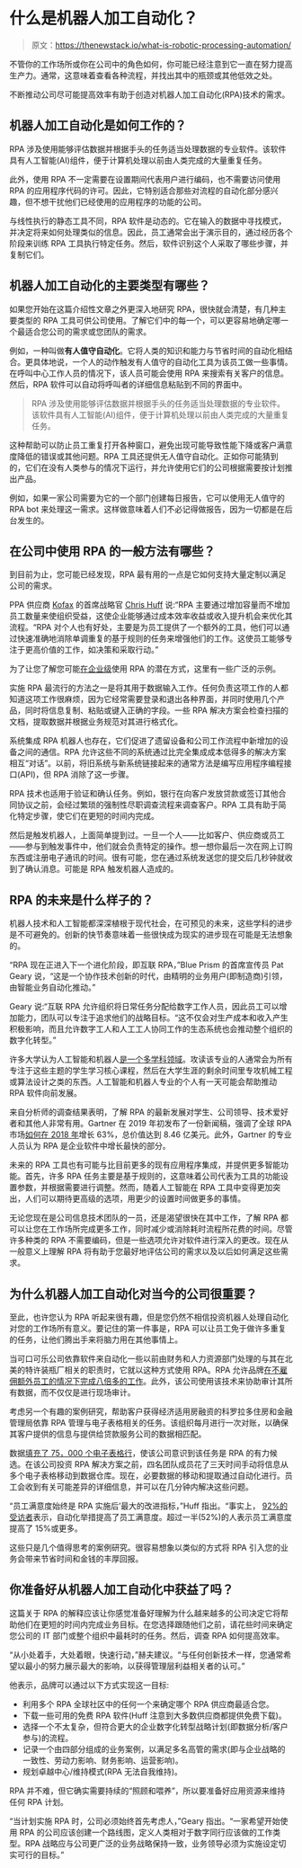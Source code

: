 # 什么是机器人加工自动化？

> 原文：<https://thenewstack.io/what-is-robotic-processing-automation/>

不管你的工作场所或你在公司中的角色如何，你可能已经注意到它一直在努力提高生产力。通常，这意味着查看各种流程，并找出其中的瓶颈或其他低效之处。

不断推动公司尽可能提高效率有助于创造对机器人加工自动化(RPA)技术的需求。

## 机器人加工自动化是如何工作的？

RPA 涉及使用能够评估数据并根据手头的任务适当处理数据的专业软件。该软件具有人工智能(AI)组件，便于计算机处理以前由人类完成的大量重复任务。

此外，使用 RPA 不一定需要在设置期间代表用户进行编码，也不需要访问使用 RPA 的应用程序代码的许可。因此，它特别适合那些对流程的自动化部分感兴趣，但不想干扰他们已经使用的应用程序的功能的公司。

与线性执行的静态工具不同，RPA 软件是动态的。它在输入的数据中寻找模式，并决定将来如何处理类似的信息。因此，员工通常会出于演示目的，通过经历各个阶段来训练 RPA 工具执行特定任务。然后，软件识别这个人采取了哪些步骤，并复制它们。

## 机器人加工自动化的主要类型有哪些？

如果您开始在这篇介绍性文章之外更深入地研究 RPA，很快就会清楚，有几种主要类型的 RPA 工具可供公司使用。了解它们中的每一个，可以更容易地确定哪一个最适合您公司的需求或您团队的需求。

例如，一种叫做**有人值守自动化**。它将人类的知识和能力与节省时间的自动化相结合。更具体地说，一个人的动作触发有人值守的自动化工具为该员工做一些事情。在呼叫中心工作人员的情况下，该人员可能会使用 RPA 来搜索有关客户的信息。然后，RPA 软件可以自动将呼叫者的详细信息粘贴到不同的界面中。

> RPA 涉及使用能够评估数据并根据手头的任务适当处理数据的专业软件。该软件具有人工智能(AI)组件，便于计算机处理以前由人类完成的大量重复任务。

这种帮助可以防止员工重复打开各种窗口，避免出现可能导致性能下降或客户满意度降低的错误或其他问题。RPA 工具还提供无人值守自动化。正如你可能猜到的，它们在没有人类参与的情况下运行，并允许使用它们的公司根据需要按计划推出产品。

例如，如果一家公司需要为它的一个部门创建每日报告，它可以使用无人值守的 RPA bot 来处理这一需求。这样做意味着人们不必记得做报告，因为一切都是在后台发生的。

## 在公司中使用 RPA 的一般方法有哪些？

到目前为止，您可能已经发现，RPA 最有用的一点是它如何支持大量定制以满足公司的需求。

PPA 供应商 [Kofax](https://www.kofax.com/) 的首席战略官 [Chris Huff](https://www.linkedin.com/in/chris-huff) 说:“RPA 主要通过增加容量而不增加员工数量来使组织受益，这使企业能够通过成本效率收益或收入提升机会来优化其流程。“RPA 对个人也有好处，主要是为员工提供了一个额外的工具，他们可以通过快速准确地消除单调重复的基于规则的任务来增强他们的工作。这使员工能够专注于更高价值的工作，如决策和采取行动。”

为了让您了解您可能[在企业级](https://www.kofax.com/Blog/2018/april/robotic-process-automation-4-indispensable-types-of-robots-and-how-to-use-them)使用 RPA 的潜在方式，这里有一些广泛的示例。

实施 RPA 最流行的方法之一是将其用于数据输入工作。任何负责这项工作的人都知道这项工作很麻烦，因为它经常需要登录和退出各种界面，并同时使用几个产品，同时将信息复制、粘贴或键入正确的字段。一些 RPA 解决方案会检查扫描的文档，提取数据并根据业务规范对其进行格式化。

系统集成 RPA 机器人也存在，它们促进了遗留设备和公司工作流程中新增加的设备之间的通信。RPA 允许这些不同的系统通过比完全集成成本低得多的解决方案相互“对话”。以前，将旧系统与新系统链接起来的通常方法是编写应用程序编程接口(API)，但 RPA 消除了这一步骤。

RPA 技术也适用于验证和确认任务。例如，银行在向客户发放贷款或签订其他合同协议之前，会经过繁琐的强制性尽职调查流程来调查客户。RPA 工具有助于简化特定步骤，使它们在更短的时间内完成。

然后是触发机器人，上面简单提到过。一旦一个人——比如客户、供应商或员工——参与到触发事件中，他们就会负责特定的操作。想一想你最后一次在网上订购东西或注册电子通讯的时间。很有可能，您在通过系统发送您的提交后几秒钟就收到了确认消息。可能是 RPA 触发机器人造成的。

## RPA 的未来是什么样子的？

机器人技术和人工智能都深深植根于现代社会，在可预见的未来，这些学科的进步是不可避免的。创新的快节奏意味着一些很快成为现实的进步现在可能是无法想象的。

“RPA 现在正进入下一个进化阶段，即互联 RPA，”Blue Prism 的首席宣传员 Pat Geary 说，“这是一个协作技术创新的时代，由精明的业务用户(即制造商)引领，由智能业务自动化推动。”

Geary 说:“互联 RPA 允许组织将日常任务分配给数字工作人员，因此员工可以增加能力，团队可以专注于追求他们的战略目标。“这不仅会对生产成本和收入产生积极影响，而且允许数字工人和人工工人协同工作的生态系统也会推动整个组织的数字化转型。”

许多大学认为人工智能和机器人[是一个多学科领域](https://www.princetonreview.com/college-majors/476/artificial-intelligence-robotics)。攻读该专业的人通常会为所有专注于这些主题的学生学习核心课程，然后在大学生涯的剩余时间里专攻机械工程或算法设计之类的东西。人工智能和机器人专业的个人有一天可能会帮助推动 RPA 软件向前发展。

来自分析师的调查结果表明，了解 RPA 的最新发展对学生、公司领导、技术爱好者和其他人非常有用。Gartner 在 2019 年初发布了一份新闻稿，强调了全球 RPA 市场[如何在 2018 年](https://www.gartner.com/en/newsroom/press-releases/2019-06-24-gartner-says-worldwide-robotic-process-automation-sof)增长 63%，总价值达到 8.46 亿美元。此外，Gartner 的专业人员认为 RPA 是企业软件中增长最快的部分。

未来的 RPA 工具也有可能与比目前更多的现有应用程序集成，并提供更多智能功能。首先，许多 RPA 任务主要是基于规则的，这意味着公司代表为工具的功能设置参数，并根据需要进行调整。然而，随着人工智能在 RPA 工具中变得更加突出，人们可以期待更高级的选项，用更少的设置时间做更多的事情。

无论您现在是公司信息技术团队的一员，还是渴望很快在其中工作，了解 RPA 都可以让您在工作场所完成更多工作，同时减少或消除耗时流程所花费的时间。尽管许多种类的 RPA 不需要编码，但是一些选项允许对软件进行深入的更改。现在从一般意义上理解 RPA 将有助于您最好地评估公司的需求以及以后如何满足这些需求。

## 为什么机器人加工自动化对当今的公司很重要？

至此，也许您认为 RPA 听起来很有趣，但是您仍然不相信投资机器人处理自动化对您的工作场所有意义。要记住的第一件事是，RPA 可以让员工免于做许多重复的任务，让他们腾出手来将脑力用在其他事情上。

当可口可乐公司依靠软件来自动化一些以前由财务和人力资源部门处理的与其在北美的特许装瓶厂相关的职责时，它就以这种方式使用 RPA。RPA 允许品牌[在不雇佣额外员工的情况下完成八倍多的工作](https://www.blueprism.com/uploads/resources/case-studies/blue-prism-cola-case-study.pdf)。此外，该公司使用该技术来协助审计其所有数据，而不仅仅是进行现场审计。

考虑另一个有趣的案例研究，帮助客户获得经济适用房融资的科罗拉多住房和金融管理局依靠 RPA 管理与电子表格相关的任务。该组织每月进行一次对账，以确保其客户提供的信息与提供给贷款服务公司的数据相匹配。

数据[填充了 75，000 个电子表格行](https://searchcio.techtarget.com/feature/RPA-tools-lead-to-better-customer-service-Three-case-studies)，使该公司意识到该任务是 RPA 的有力候选。在该公司投资 RPA 解决方案之前，四名团队成员花了三天时间手动将信息从多个电子表格移动到数据仓库。现在，必要数据的移动和提取通过自动化进行。员工会收到有关可能差异的详细信息，并可以在几分钟内解决这些问题。

“员工满意度始终是 RPA 实施后’最大的改进指标，”Huff 指出。“事实上， [92%的受访者](https://www.kofax.com/Learn/Reports/rp_forbes-insights-accelerate-business-value-with-intelligent-automation_en)表示，自动化举措提高了员工满意度。超过一半(52%)的人表示员工满意度提高了 15%或更多。

这些只是几个值得思考的案例研究。很容易想象以类似的方式将 RPA 引入您的业务会带来节省时间和金钱的丰厚回报。

## 你准备好从机器人加工自动化中获益了吗？

这篇关于 RPA 的解释应该让你感觉准备好理解为什么越来越多的公司决定它将帮助他们在更短的时间内完成业务目标。在您选择跟随他们之前，请花些时间来确定您公司的 IT 部门或整个组织中最耗时的任务。然后，调查 RPA 如何提高效率。

“从小处着手，大处着眼，快速行动，”赫夫建议。“与任何创新技术一样，您通常希望以最小的努力展示最大的影响，以获得管理层利益相关者的认可。”

他表示，品牌可以通过以下方式实现这一目标:

*   利用多个 RPA 全球社区中的任何一个来确定哪个 RPA 供应商最适合您。
*   下载一些可用的免费 RPA 软件(Huff 注意到大多数供应商都提供免费下载)。
*   选择一个不太复杂，但符合更大的企业数字化转型战略计划(即数据分析/客户参与)的流程。
*   记录一个由四部分组成的业务案例，以满足多名高管的需求(即与企业战略的一致性、劳动力影响、财务影响、运营影响)。
*   规划卓越中心/维持模式(RPA 无法自我维持)。

RPA 并不难，但它确实需要持续的“照顾和喂养”，所以要准备好应用资源来维持任何 RPA 计划。

“当计划实施 RPA 时，公司必须始终首先考虑人，”Geary 指出。“一家希望开始使用 RPA 的公司应该创建一个路线图，定义人类相对于数字同行应该做的工作类型。RPA 战略应与公司更广泛的业务战略保持一致，业务领导必须为实施设定切实可行的目标。”

<svg xmlns:xlink="http://www.w3.org/1999/xlink" viewBox="0 0 68 31" version="1.1"><title>Group</title> <desc>Created with Sketch.</desc></svg>
